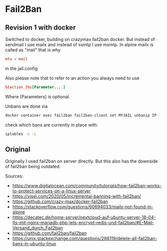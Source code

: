 # Fail2Ban

## Revision 1 with docker

Switched to docker, building on crazymax fail2ban docker. But instead of sendmail I use mailx and instead of ssmtp I use msmtp. In alpine mailx is called as "mail" that is why

```conf
mta = mail
```

in the jail.config

Also please note that to refer to an action you always need to use

```conf
%(action_)%s[Parameter....]
```

Where [Parameters] is optional.

Unbans are done via

``` bash
docker container exec fail2ban fail2ban-client set MYJAIL unbanip IP
```

check which bans are currently in place with:

``` bash
iptables -n -L
```

## Original

Originally I used fail2ban on server directly. But this also has the downside of fail2ban being outdated.

Sources:

- <https://www.digitalocean.com/community/tutorials/how-fail2ban-works-to-protect-services-on-a-linux-server>
- <https://visei.com/2020/05/incremental-banning-with-fail2ban/>
- <https://github.com/crazy-max/docker-fail2ban>
- <https://stackoverflow.com/questions/60694033/mailx-not-found-in-alpine>
- <https://decatec.de/home-server/nextcloud-auf-ubuntu-server-18-04-lts-mit-nginx-mariadb-php-lets-encrypt-redis-und-fail2ban/#E-Mail-Versand_durch_Fail2ban>
- <https://github.com/fail2ban/fail2ban>
- <https://unix.stackexchange.com/questions/286119/delete-all-fail2ban-bans-in-ubuntu-linux>